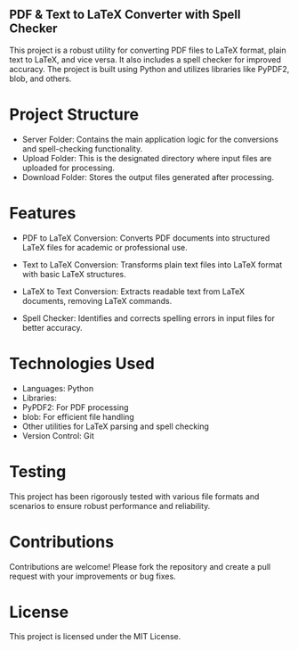## PDF & Text to LaTeX Converter with Spell Checker
This project is a robust utility for converting PDF files to LaTeX format, plain text to LaTeX, and vice versa. It also includes a spell checker for improved accuracy. The project is built using Python and utilizes libraries like PyPDF2, blob, and others.

# Project Structure
- Server Folder: Contains the main application logic for the conversions and spell-checking functionality.
- Upload Folder: This is the designated directory where input files are uploaded for processing.
- Download Folder: Stores the output files generated after processing.

# Features
- PDF to LaTeX Conversion:
Converts PDF documents into structured LaTeX files for academic or professional use.

- Text to LaTeX Conversion:
Transforms plain text files into LaTeX format with basic LaTeX structures.

- LaTeX to Text Conversion:
Extracts readable text from LaTeX documents, removing LaTeX commands.

- Spell Checker:
Identifies and corrects spelling errors in input files for better accuracy.

# Technologies Used
- Languages: Python
- Libraries:
- PyPDF2: For PDF processing
- blob: For efficient file handling
- Other utilities for LaTeX parsing and spell checking
- Version Control: Git

# Testing
This project has been rigorously tested with various file formats and scenarios to ensure robust performance and reliability.

# Contributions
Contributions are welcome! Please fork the repository and create a pull request with your improvements or bug fixes.

# License
This project is licensed under the MIT License.